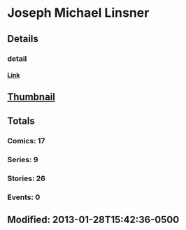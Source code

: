 # Joseph Michael Linsner 
## Details
### detail
#### [Link](http://marvel.com/comics/creators/515/joseph_michael_linsner?utm_campaign=apiRef&utm_source=225578a89fc76f3d20fbffda5d17a88d)
## [Thumbnail](http://i.annihil.us/u/prod/marvel/i/mg/6/10/4bc5d47130f36.jpg)
## Totals
### Comics: 17
### Series: 9
### Stories: 26
### Events: 0
## Modified: 2013-01-28T15:42:36-0500